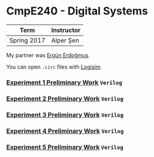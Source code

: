 # CmpE240 - Digital Systems
| Term | Instructor |
| --- | --- |
| Spring 2017  | Alper Şen  |

My partner was [Ergün Erdoğmuş](https://github.com/ergun1017).

You can open `.circ` files with [Logisim](http://www.cburch.com/logisim/).

### [Experiment 1 Preliminary Work](/cmpe240/exp1) `Verilog`
### [Experiment 2 Preliminary Work](/cmpe240/exp2) `Verilog`
### [Experiment 3 Preliminary Work](/cmpe240/exp3) `Verilog`
### [Experiment 4 Preliminary Work](/cmpe240/exp4) `Verilog`
### [Experiment 5 Preliminary Work](/cmpe240/exp5) `Verilog`
